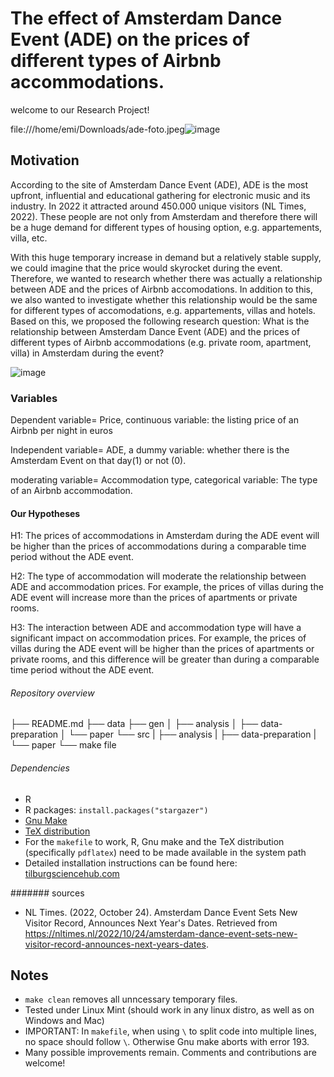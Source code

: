 # The effect of Amsterdam Dance Event (ADE) on the prices of different types of Airbnb accommodations.

welcome to our Research Project!

file:///home/emi/Downloads/ade-foto.jpeg![image](https://user-images.githubusercontent.com/112580804/223731496-5207056b-fed3-40cf-b741-02b7546c5136.png)

## Motivation

According to the site of Amsterdam Dance Event (ADE), ADE is the most upfront, influential and educational gathering for electronic music and its industry. In 2022 it attracted around 450.000 unique visitors (NL Times, 2022). These people are not only from Amsterdam and therefore there will be a huge demand for different types of housing option, e.g. appartements, villa, etc.

With this huge temporary increase in demand but a relatively stable supply, we could imagine that the price would skyrocket during the event. Therefore, we wanted to research whether there was actually a relationship between ADE and the prices of Airbnb accomodations. In addition to this, we also wanted to investigate whether this relationship would be the same for different types of accomodations, e.g. appartements, villas and hotels. Based on this, we proposed the following research question: What is the relationship between Amsterdam Dance Event (ADE) and the prices of different types of Airbnb accommodations (e.g. private room, apartment, villa) in Amsterdam during the event? 

![image](https://user-images.githubusercontent.com/112580804/223733341-4aed6d72-9322-4a68-b0a4-713277790d94.png)

### Variables

Dependent variable= Price, continuous variable: the listing price of an Airbnb per night in euros

Independent variable= ADE, a dummy variable: whether there is the Amsterdam Event on that day(1) or not (0).

moderating variable= Accommodation type, categorical variable: The type of an Airbnb accommodation.


#### Our Hypotheses

H1: The prices of accommodations in Amsterdam during the ADE event will be higher than the prices of accommodations during a comparable time period without the ADE event.

H2: The type of accommodation will moderate the relationship between ADE and accommodation prices. For example, the prices of villas during the ADE event will increase more than the prices of apartments or private rooms.

H3: The interaction between ADE and accommodation type will have a significant impact on accommodation prices. For example, the prices of villas during the ADE event will be higher than the prices of apartments or private rooms, and this difference will be greater than during a comparable time period without the ADE event.

###### Repository overview

├── README.md
├── data
├── gen
│   ├── analysis
│   ├── data-preparation
│   └── paper
└── src
|  ├── analysis
|  ├── data-preparation
|  └── paper
└── make file


###### Dependencies
- R 
- R packages: `install.packages("stargazer")`
- [Gnu Make](https://tilburgsciencehub.com/get/make) 
- [TeX distribution](https://tilburgsciencehub.com/get/latex/?utm_campaign=referral-short)
- For the `makefile` to work, R, Gnu make and the TeX distribution (specifically `pdflatex`) need to be made available in the system path 
- Detailed installation instructions can be found here: [tilburgsciencehub.com](http://tilburgsciencehub.com/)

####### sources
- NL Times. (2022, October 24). Amsterdam Dance Event Sets New Visitor Record, Announces Next Year's Dates. Retrieved from https://nltimes.nl/2022/10/24/amsterdam-dance-event-sets-new-visitor-record-announces-next-years-dates.

## Notes
- `make clean` removes all unncessary temporary files. 
- Tested under Linux Mint (should work in any linux distro, as well as on Windows and Mac) 
- IMPORTANT: In `makefile`, when using `\` to split code into multiple lines, no space should follow `\`. Otherwise Gnu make aborts with error 193. 
- Many possible improvements remain. Comments and contributions are welcome!

